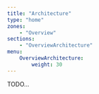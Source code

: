 ```yaml
---
title: "Architecture"
type: "home"
zones:
    - "Overview"
sections:
    - "OverviewArchitecture"
menu:
    OverviewArchitecture:
        weight: 30
---
```


TODO...
